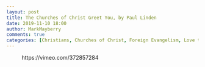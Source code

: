 ```yaml
---
layout: post
title: The Churches of Christ Greet You, by Paul Linden
date: 2019-11-10 18:00
author: MarkMayberry
comments: true
categories: [Christians, Churches of Christ, Foreign Evangelism, Love the Brotherhood, Romans 16, Sermon, Worshipping with Brethren]
---
```

<!-- wp:core-embed/vimeo {"url":"https://vimeo.com/372857284","type":"video","providerNameSlug":"vimeo","className":"wp-embed-aspect-4-3 wp-has-aspect-ratio"} -->
<figure class="wp-block-embed-vimeo wp-block-embed is-type-video is-provider-vimeo wp-embed-aspect-4-3 wp-has-aspect-ratio"><div class="wp-block-embed__wrapper">
https://vimeo.com/372857284
</div></figure>
<!-- /wp:core-embed/vimeo -->
